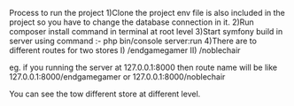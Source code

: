 Process to run the project
1)Clone the project env file is also included in the project so you have to change the database connection in it.
2)Run composer install command in terminal at root level 
3)Start symfony build in server using command :- php bin/console server:run
4)There are to different routes for two stores 
  I) /endgamegamer
 II) /noblechair

 eg. if you running the server at 127.0.0.1:8000 then route name will be like 127.0.0.1:8000/endgamegamer or 127.0.0.1:8000/noblechair

 You can see the tow different store at different level.